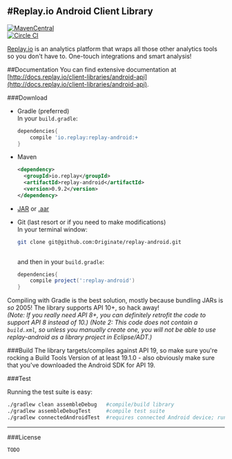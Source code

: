 #Replay.io Android Client Library
---
[![MavenCentral](https://maven-badges.herokuapp.com/maven-central/io.replay/replay-android/badge.svg?style=flat)](https://maven-badges.herokuapp.com/maven-central/io.replay/replay-android) <br>
[![Circle CI](https://circleci.com/gh/Originate/replay-android/tree/master.png?style=shield&circle-token=d9bbccb7db1bfaa58c304a8ac313aa2338f92423)](https://circleci.com/gh/Originate/replay-android/tree/master)


[Replay.io](http://replay.io) is an analytics platform that wraps all those other analytics tools so you don't have to. One-touch integrations and smart analysis!


##Documentation
You can find extensive documentation at [http://docs.replay.io/client-libraries/android-api](http://docs.replay.io/client-libraries/android-api). 

###Download
- Gradle (preferred)<br>
	In your `build.gradle`:

	```gradle
    dependencies{
    	compile 'io.replay:replay-android:+
    }
    ```
- Maven

	```xml
    <dependency>
      <groupId>io.replay</groupId>
      <artifactId>replay-android</artifactId>
      <version>0.9.2</version>
	</dependency>
    ```
- [JAR](https://github.com/Originate/replay-android/releases) or [.aar](https://maven-badges.herokuapp.com/maven-central/io.replay/replay-android)
- Git (last resort or if you need to make modifications)<br>
    In your terminal window:

	```bash
	git clone git@github.com:Originate/replay-android.git
  		    
    ```
    and then in your `build.gradle`:

    ```gradle
	dependencies{
        compile project(':replay-android')
    }
    ```

Compiling with Gradle is the best solution, mostly because bundling JARs is *so* 2005! The library supports API 10+, so hack away!<br>
*(Note: If you really need API 8+, you can definitely retrofit the code to support API 8 instead of 10.)*
*(Note 2: This code does not contain a `build.xml`, so unless you manually create one, you will not be able to use replay-android as a library project in Eclipse/ADT.)*


###Build
The library targets/compiles against API 19, so make sure you're rocking a Build Tools Version of at least 19.1.0 - also obviously make sure that you've downloaded the Android SDK for API 19. 

###Test

Running the test suite is easy:
```bash
./gradlew clean assembleDebug   #compile/build library
./gradlew assembleDebugTest     #compile test suite
./gradlew connectedAndroidTest  #requires connected Android device; runs test suite
```

---

###License
```
TODO
```
